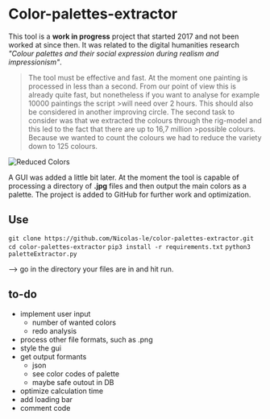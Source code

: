 # Color-palettes-extractor


This tool is a **work in progress** project that started 2017 and not been worked at since then. It was related to the digital humanities research *"Colour palettes and their social expression during realism and impressionism"*.


>The tool must be effective and fast. At the moment one painting is processed in less than a second. From our point of view this is already quite fast, but nonetheless if you want to analyse for example 10000 paintings the script >will need over 2 hours. This should also be considered in another improving circle. The second task to consider was that we extracted the colours through the rig-model and this led to the fact that there are up to 16,7 million >possible colours. Because we wanted to count the colours we had to reduce the variety down to 125 colours.


![Reduced Colors](https://commons.wikimedia.org/wiki/File:RGB_color_solid_cube.png)


A GUI was added a little bit later. At the moment the tool is capable of processing a directory of **.jpg** files and then output the main colors as a palette.
The project is added to GitHub for further work and optimization.

## Use

```git clone https://github.com/Nicolas-le/color-palettes-extractor.git```
```cd color-palettes-extractor```
```pip3 install -r requirements.txt```
```python3 paletteExtractor.py ```

--> go in the directory your files are in and hit run.


## to-do

* implement user input
	* number of wanted colors
	* redo analysis
* process other file formats, such as .png
* style the gui
* get output formants
	* json
	* see color codes of palette
	* maybe safe outout in DB
* optimize calculation time
* add loading bar
* comment code

